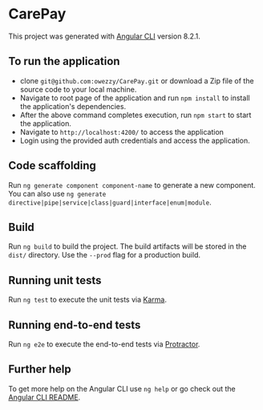 # CarePay

This project was generated with [Angular CLI](https://github.com/angular/angular-cli) version 8.2.1.

## To run the application
* clone `git@github.com:owezzy/CarePay.git` or download a Zip file of the source code to your local machine.
* Navigate to root page of the application and run `npm install` to install the application's dependencies.
* After the above command completes execution, run `npm start` to start the application.
* Navigate to `http://localhost:4200/` to access the application
* Login using the provided auth credentials and access the application.

## Code scaffolding

Run `ng generate component component-name` to generate a new component. You can also use `ng generate directive|pipe|service|class|guard|interface|enum|module`.

## Build

Run `ng build` to build the project. The build artifacts will be stored in the `dist/` directory. Use the `--prod` flag for a production build.

## Running unit tests

Run `ng test` to execute the unit tests via [Karma](https://karma-runner.github.io).

## Running end-to-end tests

Run `ng e2e` to execute the end-to-end tests via [Protractor](http://www.protractortest.org/).

## Further help

To get more help on the Angular CLI use `ng help` or go check out the [Angular CLI README](https://github.com/angular/angular-cli/blob/master/README.md).

